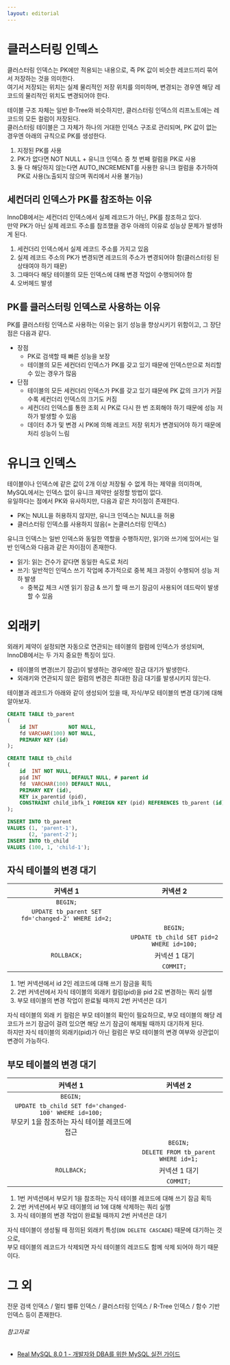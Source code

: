 ```yaml
---
layout: editorial
---
```


# 클러스터링 인덱스

클러스터링 인덱스는 PK에만 적용되는 내용으로, 즉 PK 값이 비슷한 레코드끼리 묶어서 저장하는 것을 의미한다.  
여기서 저장되는 위치는 실제 물리적인 저장 위치를 의미하며, 변경되는 경우엔 해당 레코드의 물리적인 위치도 변경되어야 한다.

테이블 구조 자체는 일반 B-Tree와 비슷하지만, 클러스터링 인덱스의 리프노트에는 레코드의 모든 컬럼이 저장된다.  
클러스터링 테이블은 그 자체가 하나의 거대한 인덱스 구조로 관리되며, PK 값이 없는 경우엔 아래의 규칙으로 PK를 생성한다.

1. 지정된 PK를 사용
2. PK가 없다면 NOT NULL + 유니크 인덱스 중 첫 번째 컬럼을 PK로 사용
3. 둘 다 해당하지 않는다면 AUTO_INCREMENT를 사용한 유니크 컬럼을 추가하여 PK로 사용(노출되지 않으며 쿼리에서 사용 불가능)

## 세컨더리 인덱스가 PK를 참조하는 이유

InnoDB에서는 세컨더리 인덱스에서 실제 레코드가 아닌, PK를 참조하고 있다.  
만약 PK가 아닌 실제 레코드 주소를 참조했을 경우 아래의 이유로 성능상 문제가 발생하게 된다.

1. 세컨더리 인덱스에서 실제 레코드 주소를 가지고 있음
2. 실제 레코드 주소의 PK가 변경되면 레코드의 주소가 변경되어야 함(클러스터링 된 상태여야 하기 때문)
3. 그때마다 해당 테이블의 모든 인덱스에 대해 변경 작업이 수행되어야 함
4. 오버헤드 발생

## PK를 클러스터링 인덱스로 사용하는 이유

PK를 클러스터링 인덱스로 사용하는 이유는 읽기 성능을 향상시키기 위함이고, 그 장단점은 다음과 같다.

- 장점
    - PK로 검색할 때 빠른 성능을 보장
    - 테이블의 모든 세컨더리 인덱스가 PK를 갖고 있기 때문에 인덱스만으로 처리할 수 있는 경우가 많음
- 단점
    - 테이블의 모든 세컨더리 인덱스가 PK를 갖고 있기 떄문에 PK 값의 크기가 커질수록 세컨더리 인덱스의 크기도 커짐
    - 세컨더리 인덱스를 통한 조회 시 PK로 다시 한 번 조회해야 하기 때문에 성능 저하가 발생할 수 있음
    - 데이터 추가 및 변경 시 PK에 의해 레코드 저장 위치가 변경되어야 하기 때문에 처리 성능이 느림

# 유니크 인덱스

테이블이나 인덱스에 같은 값이 2개 이상 저장될 수 없게 하는 제약을 의미하며, MySQL에서는 인덱스 없이 유니크 제약만 설정할 방법이 없다.  
유일하다는 점에서 PK와 유사하지만, 다음과 같은 차이점이 존재한다.

- PK는 NULL을 허용하지 않지만, 유니크 인덱스는 NULL을 허용
- 클러스터링 인덱스를 사용하지 않음(= 논클러스터링 인덱스)

유니크 인덱스는 일반 인덱스와 동일한 역할을 수행하지만, 읽기와 쓰기에 있어서는 일반 인덱스와 다음과 같은 차이점이 존재한다.

- 읽기: 읽는 건수가 같다면 동일한 속도로 처리
- 쓰기: 일반적인 인덱스 쓰기 작업에 추가적으로 중복 체크 과정이 수행되어 성능 저하 발생
    - 중복값 체크 시엔 읽기 잠금 & 쓰기 할 때 쓰기 잠금이 사용되어 데드락이 발생할 수 있음

# 외래키

외래키 제약이 설정되면 자동으로 연관되는 테이블의 컬럼에 인덱스가 생성되며, InnoDB에서는 두 가지 중요한 특징이 있다.

- 테이블의 변경(쓰기 잠금)이 발생하는 경우에만 잠금 대기가 발생한다.
- 외래키와 연관되지 않은 컬럼의 변경은 최대한 잠금 대기를 발생시키지 않는다.

테이블과 레코드가 아래와 같이 생성되어 있을 때, 자식/부모 테이블의 변경 대기에 대해 알아보자.

```sql
CREATE TABLE tb_parent
(
    id INT          NOT NULL,
    fd VARCHAR(100) NOT NULL,
    PRIMARY KEY (id)
);

CREATE TABLE tb_child
(
    id  INT NOT NULL,
    pid INT          DEFAULT NULL, # parent id
    fd  VARCHAR(100) DEFAULT NULL,
    PRIMARY KEY (id),
    KEY ix_parentid (pid),
    CONSTRAINT child_ibfk_1 FOREIGN KEY (pid) REFERENCES tb_parent (id) ON DELETE CASCADE
);

INSERT INTO tb_parent
VALUES (1, 'parent-1'),
       (2, 'parent-2');
INSERT INTO tb_child
VALUES (100, 1, 'child-1');
```

## 자식 테이블의 변경 대기

|                       커넥션 1                       |                   커넥션 2                   |
|:-------------------------------------------------:|:-----------------------------------------:|
|                     `BEGIN;`                      |                                           |
| `UPDATE tb_parent SET fd='changed-2' WHERE id=2;` |                                           |
|                                                   |                 `BEGIN;`                  |
|                                                   | `UPDATE tb_child SET pid=2 WHERE id=100;` |
|                    `ROLLBACK;`                    |                 커넥션 1 대기                  |
|                                                   |                 `COMMIT;`                 |

1. 1번 커넥션에서 id 2인 레코드에 대해 쓰기 잠금을 획득
2. 2번 커넥션에서 자식 테이블의 외래키 컬럼(pid)을 pid 2로 변경하는 쿼리 실행
3. 부모 테이블의 변경 작업이 완료될 때까지 2번 커넥션은 대기

자식 테이블의 외래 키 컬럼은 부모 테이블의 확인이 필요하므로, 부모 테이블의 해당 레코드가 쓰기 잠금이 걸려 있으면 해당 쓰기 잠금이 해제될 때까지 대기하게 된다.  
하지만 자식 테이블의 외래키(pid)가 아닌 컬럼은 부모 테이블의 변경 여부와 상관없이 변경이 가능하다.

## 부모 테이블의 변경 대기

|                                        커넥션 1                                        |                커넥션 2                |
|:-----------------------------------------------------------------------------------:|:-----------------------------------:|
|                                      `BEGIN;`                                       |                                     |
| `UPDATE tb_child SET fd='changed-100' WHERE id=100;`<br/>부모키 1을 참조하는 자식 테이블 레코드에 접근 |                                     |
|                                                                                     |              `BEGIN;`               |
|                                                                                     | `DELETE FROM tb_parent WHERE id=1;` |
|                                     `ROLLBACK;`                                     |              커넥션 1 대기               |
|                                                                                     |              `COMMIT;`              |

1. 1번 커넥션에서 부모키 1을 참조하는 자식 테이블 레코드에 대해 쓰기 잠금 획득
2. 2번 커넥션에서 부모 테이블의 id 1에 대해 삭제하는 쿼리 실행
3. 자식 테이블의 변경 작업이 완료될 때까지 2번 커넥션은 대기

자식 테이블이 생성될 때 정의된 외래키 특성(`ON DELETE CASCADE`) 때문에 대기하는 것으로,  
부모 테이블의 레코드가 삭제되면 자식 테이블의 레코드도 함께 삭제 되어야 하기 때문이다.

# 그 외

전문 검색 인덱스 / 멀티 밸류 인덱스 / 클러스터링 인덱스 / R-Tree 인덱스 / 함수 기반 인덱스 등이 존재한다.

###### 참고자료

- [Real MySQL 8.0 1 - 개발자와 DBA를 위한 MySQL 실전 가이드](https://www.nl.go.kr/seoji/contents/S80100000000.do?schM=intgr_detail_view_isbn&page=1&pageUnit=10&schType=simple&schStr=Real+MySQL&isbn=9791158392703&cipId=228440237%2C)
